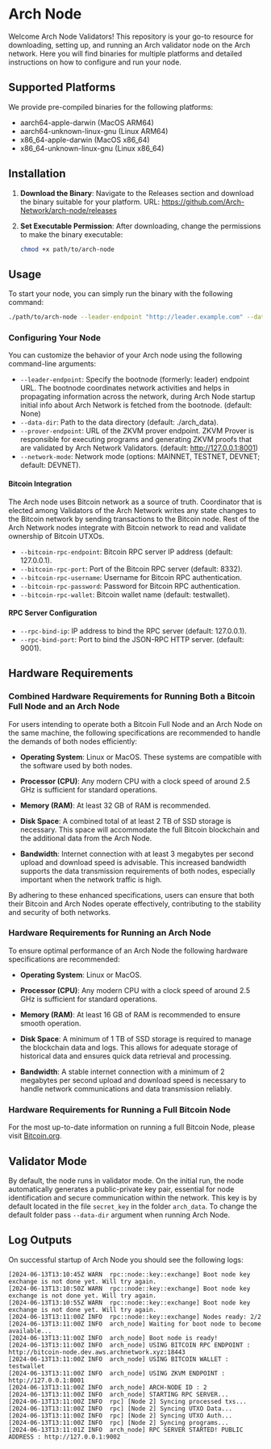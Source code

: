 # Arch Node

Welcome Arch Node Validators! This repository is your go-to resource for downloading, setting up, and running an Arch validator node on the Arch network. Here you will find binaries for multiple platforms and detailed instructions on how to configure and run your node.

## Supported Platforms

We provide pre-compiled binaries for the following platforms:

- aarch64-apple-darwin (MacOS ARM64)
- aarch64-unknown-linux-gnu (Linux ARM64)
- x86_64-apple-darwin (MacOS x86_64)
- x86_64-unknown-linux-gnu (Linux x86_64)

## Installation

1. **Download the Binary**: Navigate to the Releases section and download the binary suitable for your platform.
   URL: https://github.com/Arch-Network/arch-node/releases

2. **Set Executable Permission**: After downloading, change the permissions to make the binary executable:
   ```bash
   chmod +x path/to/arch-node
   ```

## Usage

To start your node, you can simply run the binary with the following command:
```bash
./path/to/arch-node --leader-endpoint "http://leader.example.com" --data-dir "/custom/arch_data" --prover-endpoint "http://custom.prover:8001" --network-mode TESTNET --bitcoin-rpc-endpoint "192.168.1.100" --bitcoin-rpc-port 18332 --bitcoin-rpc-username "user" --bitcoin-rpc-password "pass" --bitcoin-rpc-wallet "mywallet"
```

### Configuring Your Node

You can customize the behavior of your Arch node using the following command-line arguments:

- ```--leader-endpoint```: Specify the bootnode (formerly: leader) endpoint URL. The bootnode coordinates network activities and helps in propagating information across the network, during Arch Node startup initial info about Arch Network is fetched from the bootnode. (default: None)
- ```--data-dir```: Path to the data directory (default: ./arch_data).
- ```--prover-endpoint```: URL of the ZKVM prover endpoint. ZKVM Prover is responsible for executing programs and generating ZKVM proofs that are validated by Arch Network Validators. (default: http://127.0.0.1:8001)
- ```--network-mode```: Network mode (options: MAINNET, TESTNET, DEVNET; default: DEVNET).

#### Bitcoin Integration
The Arch node uses Bitcoin network as a source of truth. Coordinator that is elected among Validators of the Arch Network writes any state changes to the Bitcoin network by sending transactions to the Bitcoin node. Rest of the Arch Network nodes integrate with Bitcoin network to read and validate ownership of Bitcoin UTXOs.

- ```--bitcoin-rpc-endpoint```: Bitcoin RPC server IP address (default: 127.0.0.1).
- ```--bitcoin-rpc-port```: Port of the Bitcoin RPC server (default: 8332).
- ```--bitcoin-rpc-username```: Username for Bitcoin RPC authentication.
- ```--bitcoin-rpc-password```: Password for Bitcoin RPC authentication.
- ```--bitcoin-rpc-wallet```: Bitcoin wallet name (default: testwallet).

#### RPC Server Configuration

- ```--rpc-bind-ip```: IP address to bind the RPC server (default: 127.0.0.1).
- ```--rpc-bind-port```: Port to bind the JSON-RPC HTTP server. (default: 9001).

## Hardware Requirements

### Combined Hardware Requirements for Running Both a Bitcoin Full Node and an Arch Node

For users intending to operate both a Bitcoin Full Node and an Arch Node on the same machine, the following specifications are recommended to handle the demands of both nodes efficiently:

- **Operating System**: Linux or MacOS. These systems are compatible with the software used by both nodes.

- **Processor (CPU)**: Any modern CPU with a clock speed of around 2.5 GHz is sufficient for standard operations.

- **Memory (RAM)**: At least 32 GB of RAM is recommended.

- **Disk Space**: A combined total of at least 2 TB of SSD storage is necessary. This space will accommodate the full Bitcoin blockchain and the additional data from the Arch Node.

- **Bandwidth**: Internet connection with at least 3 megabytes per second upload and download speed is advisable. This increased bandwidth supports the data transmission requirements of both nodes, especially important when the network traffic is high.

By adhering to these enhanced specifications, users can ensure that both their Bitcoin and Arch Nodes operate effectively, contributing to the stability and security of both networks.

### Hardware Requirements for Running an Arch Node

To ensure optimal performance of an Arch Node the following hardware specifications are recommended:

- **Operating System**: Linux or MacOS.

- **Processor (CPU)**: Any modern CPU with a clock speed of around 2.5 GHz is sufficient for standard operations.

- **Memory (RAM)**: At least 16 GB of RAM is recommended to ensure smooth operation.

- **Disk Space**: A minimum of 1 TB of SSD storage is required to manage the blockchain data and logs. This allows for adequate storage of historical data and ensures quick data retrieval and processing.

- **Bandwidth**: A stable internet connection with a minimum of 2 megabytes per second upload and download speed is necessary to handle network communications and data transmission reliably.

### Hardware Requirements for Running a Full Bitcoin Node
For the most up-to-date information on running a full Bitcoin Node, please visit [Bitcoin.org](https://bitcoin.org/en/full-node).

## Validator Mode
By default, the node runs in validator mode. On the initial run, the node automatically generates a public-private key pair, essential for node identification and secure communication within the network. This key is by default located in the file ```secret_key``` in the folder ```arch_data```. To change the default folder pass ```--data-dir``` argument when running Arch Node.

## Log Outputs
On successful startup of Arch Node you should see the following logs:
```
[2024-06-13T13:10:45Z WARN  rpc::node::key::exchange] Boot node key exchange is not done yet. Will try again.
[2024-06-13T13:10:50Z WARN  rpc::node::key::exchange] Boot node key exchange is not done yet. Will try again.
[2024-06-13T13:10:55Z WARN  rpc::node::key::exchange] Boot node key exchange is not done yet. Will try again.
[2024-06-13T13:11:00Z INFO  rpc::node::key::exchange] Nodes ready: 2/2
[2024-06-13T13:11:00Z INFO  arch_node] Waiting for boot node to become available...
[2024-06-13T13:11:00Z INFO  arch_node] Boot node is ready!
[2024-06-13T13:11:00Z INFO  arch_node] USING BITCOIN RPC ENDPOINT : http://bitcoin-node.dev.aws.archnetwork.xyz:18443
[2024-06-13T13:11:00Z INFO  arch_node] USING BITCOIN WALLET : testwallet
[2024-06-13T13:11:00Z INFO  arch_node] USING ZKVM ENDPOINT : http://127.0.0.1:8001
[2024-06-13T13:11:00Z INFO  arch_node] ARCH-NODE ID : 2
[2024-06-13T13:11:00Z INFO  arch_node] STARTING RPC SERVER...
[2024-06-13T13:11:00Z INFO  rpc] [Node 2] Syncing processed txs...
[2024-06-13T13:11:00Z INFO  rpc] [Node 2] Syncing UTXO Data...
[2024-06-13T13:11:00Z INFO  rpc] [Node 2] Syncing UTXO Auth...
[2024-06-13T13:11:00Z INFO  rpc] [Node 2] Syncing programs...
[2024-06-13T13:11:01Z INFO  arch_node] RPC SERVER STARTED! PUBLIC ADDRESS : http://127.0.0.1:9002
```
